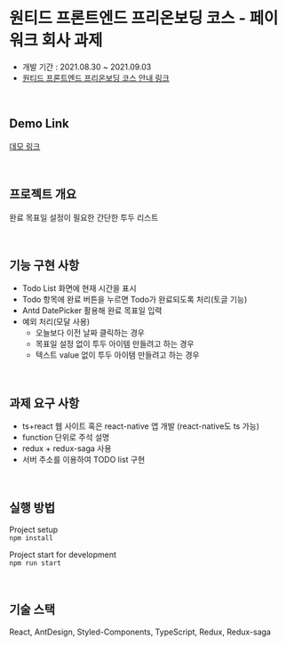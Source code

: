 # 원티드 프론트엔드 프리온보딩 코스 - 페이워크 회사 과제

- 개발 기간 : 2021.08.30 ~ 2021.09.03
- [원티드 프론트엔드 프리온보딩 코스 안내 링크](https://www.wanted.co.kr/events/pre_onboarding_course_2)      

<br/>     

## Demo Link
[데모 링크](https://elastic-brahmagupta-52a1ff.netlify.app/)

<br/>

## 프로젝트 개요
완료 목표일 설정이 필요한 간단한 투두 리스트
  
<br/>  

## 기능 구현 사항
- Todo List 화면에 현재 시간을 표시
- Todo 항목에 완료 버튼을 누르면 Todo가 완료되도록 처리(토글 기능)
- Antd DatePicker 활용해 완료 목표일 입력 
- 예외 처리(모달 사용)
  - 오늘보다 이전 날짜 클릭하는 경우
  - 목표일 설정 없이 투두 아이템 만들려고 하는 경우
  - 텍스트 value 없이 투두 아이템 만들려고 하는 경우

<br/>

## 과제 요구 사항
- ts+react 웹 사이트 혹은 react-native 앱 개발 (react-native도 ts 가능)
- function 단위로 주석 설명
- redux + redux-saga 사용
- 서버 주소를 이용하여 TODO list 구현

<br/>

## 실행 방법
Project setup   
```npm install```

Project start for development   
```npm run start```   

<br/>

## 기술 스택
React, AntDesign, Styled-Components, TypeScript, Redux, Redux-saga
